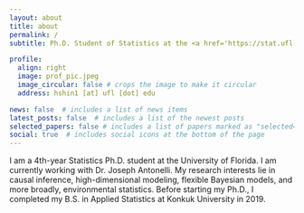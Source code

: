```yaml
---
layout: about
title: about
permalink: /
subtitle: Ph.D. Student of Statistics at the <a href='https://stat.ufl.edu/'>University of Florida </a>

profile:
  align: right
  image: prof_pic.jpeg
  image_circular: false # crops the image to make it circular
  address: hshin1 [at] ufl [dot] edu

news: false  # includes a list of news items
latest_posts: false  # includes a list of the newest posts
selected_papers: false # includes a list of papers marked as "selected={true}"
social: true  # includes social icons at the bottom of the page
---
```


I am a 4th-year Statistics Ph.D. student at the University of Florida. I am currently working with Dr. Joseph Antonelli. My research interests lie in causal inference, high-dimensional modeling, flexible Bayesian models, and more broadly, environmental statistics. Before starting my Ph.D., I completed my B.S. in Applied Statistics at Konkuk University in 2019.
